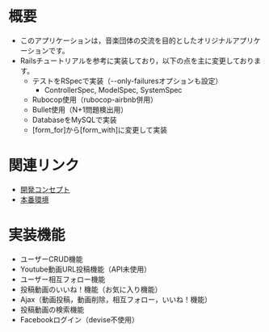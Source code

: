 # 概要
- このアプリケーションは，音楽団体の交流を目的としたオリジナルアプリケーションです。
- Railsチュートリアルを参考に実装しており，以下の点を主に変更しております。
  - テストをRSpecで実装（--only-failuresオプションも設定）
    - ControllerSpec, ModelSpec, SystemSpec
  - Rubocop使用（rubocop-airbnb併用）
  - Bullet使用（N+1問題検出用）
  - DatabaseをMySQLで実装
  - [form_for]から[form_with]に変更して実装

# 関連リンク
- [開発コンセプト](https://qiita.com/Moo_Moo_Farm/items/88e829c24e0c0f11c6b5)
- [本番環境](https://general-concert-0319.herokuapp.com/)

# 実装機能
- ユーザーCRUD機能
- Youtube動画URL投稿機能（API未使用）
- ユーザー相互フォロー機能
- 投稿動画のいいね！機能（お気に入り機能）
- Ajax（動画投稿，動画削除，相互フォロー，いいね！機能）
- 投稿動画の検索機能
- Facebookログイン（devise不使用）
